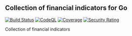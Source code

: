 Collection of financial indicators for Go
-----------------------------------------

[![Build Status](https://github.com/d1l1x/gofin/actions/workflows/go.yml/badge.svg?branch=main)](https://github.com/d1l1x/gofin/actions/workflows/go.yml)
[![CodeQL](https://github.com/d1l1x/gofin/actions/workflows/github-code-scanning/codeql/badge.svg)](https://github.com/d1l1x/gofin/actions/workflows/github-code-scanning/codeql)
[![Coverage](https://sonarcloud.io/api/project_badges/measure?project=d1l1x_gofin&metric=coverage)](https://sonarcloud.io/summary/new_code?id=d1l1x_gofin)
[![Security Rating](https://sonarcloud.io/api/project_badges/measure?project=d1l1x_gofin&metric=security_rating)](https://sonarcloud.io/summary/new_code?id=d1l1x_gofin)

Collection of financial indicators
